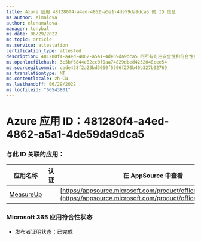 ```yaml
---
title: Azure 应用 481280f4-a4ed-4862-a5a1-4de59da9dca5 的 ID 信息
ms.author: elmalova
author: elenamalova
manager: tonybal
ms.date: 06/29/2022
ms.topic: article
ms.service: attestation
certification_type: attested
description: 481280f4-a4ed-4862-a5a1-4de59da9dca5 的所有可用安全性和符合性信息信息。
ms.openlocfilehash: 3c5bf6844e82cc0f0aa74829dbed4232048cee54
ms.sourcegitcommit: cede428f2a23bd3060f5506f270b40b327b02769
ms.translationtype: MT
ms.contentlocale: zh-CN
ms.lasthandoff: 06/29/2022
ms.locfileid: "66543801"
---
```

# <a name="azure-app-id-481280f4-a4ed-4862-a5a1-4de59da9dca5"></a>Azure 应用 ID：481280f4-a4ed-4862-a5a1-4de59da9dca5


### <a name="apps-associated-with-this-id"></a>与此 ID 关联的应用：
| **应用名称** | **认证** | **在 AppSource 中查看** |
|--------------|---------------|-----------------------|
| [MeasureUp](../forward/WA200003111.md) |  | [https://appsource.microsoft.com/product/office/WA200003111](https://appsource.microsoft.com/product/office/WA200003111) |

### <a name="microsoft-365-app-compliance-status"></a>Microsoft 365 应用符合性状态
- 发布者证明状态：已完成
